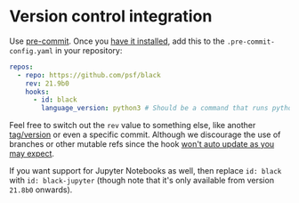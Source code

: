 # Version control integration

Use [pre-commit](https://pre-commit.com/). Once you
[have it installed](https://pre-commit.com/#install), add this to the
`.pre-commit-config.yaml` in your repository:

```yaml
repos:
  - repo: https://github.com/psf/black
    rev: 21.9b0
    hooks:
      - id: black
        language_version: python3 # Should be a command that runs python3.6+
```

Feel free to switch out the `rev` value to something else, like another
[tag/version][black-tags] or even a specific commit. Although we discourage the use of
branches or other mutable refs since the hook [won't auto update as you may
expect][pre-commit-mutable-rev].

If you want support for Jupyter Notebooks as well, then replace `id: black` with
`id: black-jupyter` (though note that it's only available from version `21.8b0`
onwards).

[black-tags]: https://github.com/psf/black/tags
[pre-commit-mutable-rev]:
  https://pre-commit.com/#using-the-latest-version-for-a-repository
